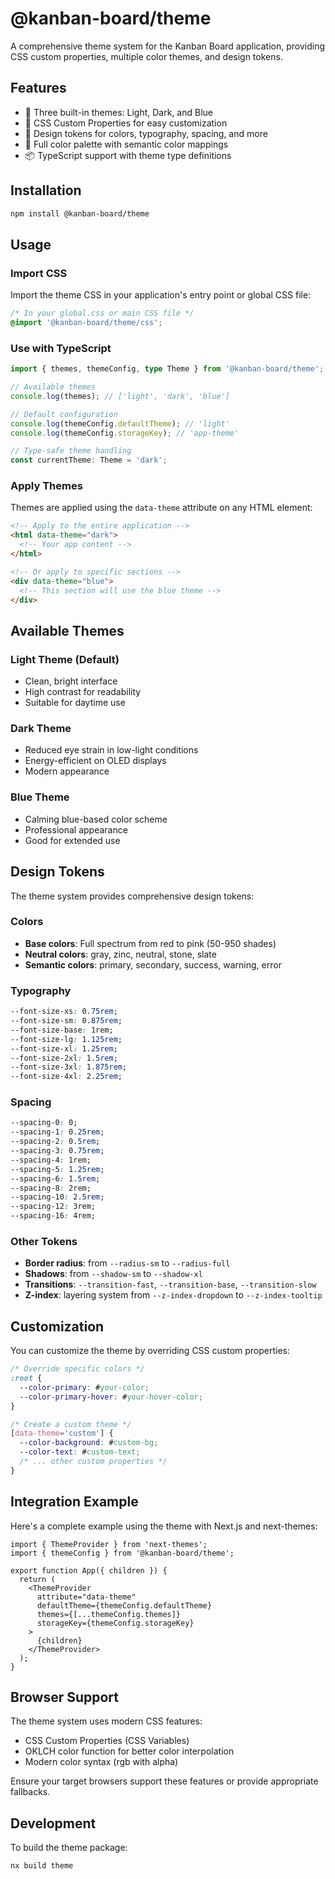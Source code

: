 # @kanban-board/theme

A comprehensive theme system for the Kanban Board application, providing CSS custom properties, multiple color themes, and design tokens.

## Features

- 🎨 Three built-in themes: Light, Dark, and Blue
- 🎯 CSS Custom Properties for easy customization
- 📐 Design tokens for colors, typography, spacing, and more
- 🌈 Full color palette with semantic color mappings
- 📦 TypeScript support with theme type definitions

## Installation

```bash
npm install @kanban-board/theme
```

## Usage

### Import CSS

Import the theme CSS in your application's entry point or global CSS file:

```css
/* In your global.css or main CSS file */
@import '@kanban-board/theme/css';
```

### Use with TypeScript

```typescript
import { themes, themeConfig, type Theme } from '@kanban-board/theme';

// Available themes
console.log(themes); // ['light', 'dark', 'blue']

// Default configuration
console.log(themeConfig.defaultTheme); // 'light'
console.log(themeConfig.storageKey); // 'app-theme'

// Type-safe theme handling
const currentTheme: Theme = 'dark';
```

### Apply Themes

Themes are applied using the `data-theme` attribute on any HTML element:

```html
<!-- Apply to the entire application -->
<html data-theme="dark">
  <!-- Your app content -->
</html>

<!-- Or apply to specific sections -->
<div data-theme="blue">
  <!-- This section will use the blue theme -->
</div>
```

## Available Themes

### Light Theme (Default)

- Clean, bright interface
- High contrast for readability
- Suitable for daytime use

### Dark Theme

- Reduced eye strain in low-light conditions
- Energy-efficient on OLED displays
- Modern appearance

### Blue Theme

- Calming blue-based color scheme
- Professional appearance
- Good for extended use

## Design Tokens

The theme system provides comprehensive design tokens:

### Colors

- **Base colors**: Full spectrum from red to pink (50-950 shades)
- **Neutral colors**: gray, zinc, neutral, stone, slate
- **Semantic colors**: primary, secondary, success, warning, error

### Typography

```css
--font-size-xs: 0.75rem;
--font-size-sm: 0.875rem;
--font-size-base: 1rem;
--font-size-lg: 1.125rem;
--font-size-xl: 1.25rem;
--font-size-2xl: 1.5rem;
--font-size-3xl: 1.875rem;
--font-size-4xl: 2.25rem;
```

### Spacing

```css
--spacing-0: 0;
--spacing-1: 0.25rem;
--spacing-2: 0.5rem;
--spacing-3: 0.75rem;
--spacing-4: 1rem;
--spacing-5: 1.25rem;
--spacing-6: 1.5rem;
--spacing-8: 2rem;
--spacing-10: 2.5rem;
--spacing-12: 3rem;
--spacing-16: 4rem;
```

### Other Tokens

- **Border radius**: from `--radius-sm` to `--radius-full`
- **Shadows**: from `--shadow-sm` to `--shadow-xl`
- **Transitions**: `--transition-fast`, `--transition-base`, `--transition-slow`
- **Z-index**: layering system from `--z-index-dropdown` to `--z-index-tooltip`

## Customization

You can customize the theme by overriding CSS custom properties:

```css
/* Override specific colors */
:root {
  --color-primary: #your-color;
  --color-primary-hover: #your-hover-color;
}

/* Create a custom theme */
[data-theme='custom'] {
  --color-background: #custom-bg;
  --color-text: #custom-text;
  /* ... other custom properties */
}
```

## Integration Example

Here's a complete example using the theme with Next.js and next-themes:

```tsx
import { ThemeProvider } from 'next-themes';
import { themeConfig } from '@kanban-board/theme';

export function App({ children }) {
  return (
    <ThemeProvider
      attribute="data-theme"
      defaultTheme={themeConfig.defaultTheme}
      themes={[...themeConfig.themes]}
      storageKey={themeConfig.storageKey}
    >
      {children}
    </ThemeProvider>
  );
}
```

## Browser Support

The theme system uses modern CSS features:

- CSS Custom Properties (CSS Variables)
- OKLCH color function for better color interpolation
- Modern color syntax (rgb with alpha)

Ensure your target browsers support these features or provide appropriate fallbacks.

## Development

To build the theme package:

```bash
nx build theme
```
